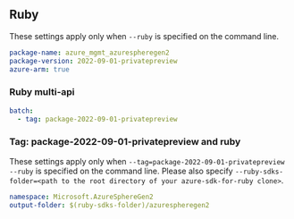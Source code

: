 ## Ruby

These settings apply only when `--ruby` is specified on the command line.

``` yaml
package-name: azure_mgmt_azurespheregen2
package-version: 2022-09-01-privatepreview
azure-arm: true
```

### Ruby multi-api

``` yaml $(ruby) && $(multiapi)
batch:
  - tag: package-2022-09-01-privatepreview
```

### Tag: package-2022-09-01-privatepreview and ruby

These settings apply only when `--tag=package-2022-09-01-privatepreview --ruby` is specified on the command line.
Please also specify `--ruby-sdks-folder=<path to the root directory of your azure-sdk-for-ruby clone>`.

```yaml $(tag) == 'package-2022-09-01-privatepreview' && $(ruby)
namespace: Microsoft.AzureSphereGen2
output-folder: $(ruby-sdks-folder)/azurespheregen2
```